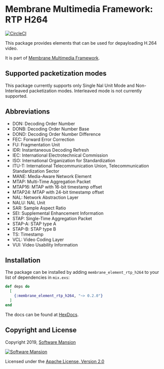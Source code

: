 # Membrane Multimedia Framework: RTP H264
[![CircleCI](https://circleci.com/gh/membraneframework/membrane-element-rtp-h264.svg?style=svg)](https://circleci.com/gh/membraneframework/membrane-element-rtp-h264)

This package provides elements that can be used for depayloading H.264 video.

It is part of [Membrane Multimedia Framework](https://membraneframework.org).

## Supported packetization modes

This package currently supports only
Single Nal Unit Mode and Non-Interleaved packetization modes.
Interleaved mode is not currently supported.

## Abbreviations

* DON:        Decoding Order Number
* DONB:       Decoding Order Number Base
* DOND:       Decoding Order Number Difference
* FEC:        Forward Error Correction
* FU:         Fragmentation Unit
* IDR:        Instantaneous Decoding Refresh
* IEC:        International Electrotechnical Commission
* ISO:        International Organization for Standardization
* ITU-T:      International Telecommunication Union, Telecommunication Standardization Sector
* MANE:       Media-Aware Network Element
* MTAP:       Multi-Time Aggregation Packet
* MTAP16:     MTAP with 16-bit timestamp offset
* MTAP24:     MTAP with 24-bit timestamp offset
* NAL:        Network Abstraction Layer
* NALU:       NAL Unit
* SAR:        Sample Aspect Ratio
* SEI:        Supplemental Enhancement Information
* STAP:       Single-Time Aggregation Packet
* STAP-A:     STAP type A
* STAP-B:     STAP type B
* TS:         Timestamp
* VCL:        Video Coding Layer
* VUI:        Video Usability Information


## Installation

The package can be installed by adding `membrane_element_rtp_h264` to your list of dependencies in `mix.exs`:

```elixir
def deps do
  [
    {:membrane_element_rtp_h264, "~> 0.2.0"}
  ]
end
```

The docs can be found at [HexDocs](https://hexdocs.pm/membrane_element_rtp_h264).

## Copyright and License

Copyright 2019, [Software Mansion](https://swmansion.com/?utm_source=git&utm_medium=readme&utm_campaign=membrane)

[![Software Mansion](https://membraneframework.github.io/static/logo/swm_logo_readme.png)](https://swmansion.com/?utm_source=git&utm_medium=readme&utm_campaign=membrane)

Licensed under the [Apache License, Version 2.0](LICENSE)
